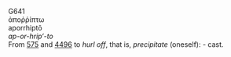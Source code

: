 <body>
  <p>G641<br>  ἀποῤῥίπτω  <br> aporrhiptō  <br><i>ap-or-hrip‘-to </i><br>From <a href="g0575.htm">575</a> and <a href="g4496.htm">4496</a>  to <i>hurl</i> <i>off</i>, that is, <i>precipitate</i> (oneself): - cast.<br></p>
 </body>